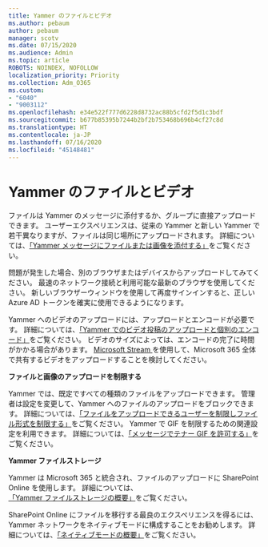 ```yaml
---
title: Yammer のファイルとビデオ
ms.author: pebaum
author: pebaum
manager: scotv
ms.date: 07/15/2020
ms.audience: Admin
ms.topic: article
ROBOTS: NOINDEX, NOFOLLOW
localization_priority: Priority
ms.collection: Adm_O365
ms.custom:
- "6040"
- "9003112"
ms.openlocfilehash: e34e522f777d6228d8732ac88b5cfd2f5d1c3bdf
ms.sourcegitcommit: b677b85395b7244b2bf2b753468b696b4cf27c8d
ms.translationtype: HT
ms.contentlocale: ja-JP
ms.lasthandoff: 07/16/2020
ms.locfileid: "45148481"
---
```

# <a name="files-and-videos-in-yammer"></a>Yammer のファイルとビデオ

ファイルは Yammer のメッセージに添付するか、グループに直接アップロードできます。 ユーザーエクスペリエンスは、従来の Yammer と新しい Yammer で若干異なりますが、ファイルは同じ場所にアップロードされます。 詳細については、[「Yammer メッセージにファイルまたは画像を添付する」](https://support.microsoft.com/office/attach-a-file-or-image-to-a-yammer-message-f576d4d1-ad66-4ce4-9c43-46cf75978dbf)をご覧ください。  

問題が発生した場合、別のブラウザまたはデバイスからアップロードしてみてください。 最速のネットワーク接続と利用可能な最新のブラウザを使用してください。 新しいブラウザーウィンドウを使用して再度サインインすると、正しい Azure AD トークンを確実に使用できるようになります。

Yammer へのビデオのアップロードには、アップロードとエンコードが必要です。 詳細については、[「Yammer でのビデオ投稿のアップロードと個別のエンコード」](https://support.microsoft.com/office/video-posts-in-yammer-upload-and-encode-separately-5b3a348e-3a0a-4c4b-95b1-eabdf245ba25)をご覧ください。 ビデオのサイズによっては、エンコードの完了に時間がかかる場合があります。 [ Microsoft Stream ](https://docs.microsoft.com/stream/overview)を使用して、Microsoft 365 全体で共有するビデオをアップロードすることを検討してください。

**ファイルと画像のアップロードを制限する**

Yammer では、既定ですべての種類のファイルをアップロードできます。 管理者は設定を変更して、Yammer へのファイルのアップロードをブロックできます。 詳細については、[「ファイルをアップロードできるユーザーを制限しファイル形式を制限する」](https://docs.microsoft.com/yammer/configure-your-yammer-network/configure-yammer#restrict-who-can-upload-files-and-limit-file-formats)をご覧ください。 Yammer で GIF を制限するための関連設定を利用できます。 詳細については、[「メッセージでテナー GIF を許可する」](https://docs.microsoft.com/yammer/configure-your-yammer-network/configure-yammer#allow-tenor-gifs-in-messages)をご覧ください。

**Yammer ファイルストレージ**

Yammer は Microsoft 365 と統合され、ファイルのアップロードに SharePoint Online を使用します。 詳細については、[「Yammer ファイルストレージの概要」](https://docs.microsoft.com/yammer/get-started-with-yammer/file-storage)をご覧ください。 

SharePoint Online にファイルを移行する最良のエクスペリエンスを得るには、Yammer ネットワークをネイティブモードに構成することをお勧めします。 詳細については、[「ネイティブモードの概要」](https://docs.microsoft.com/yammer/configure-your-yammer-network/overview-native-mode)をご覧ください。 